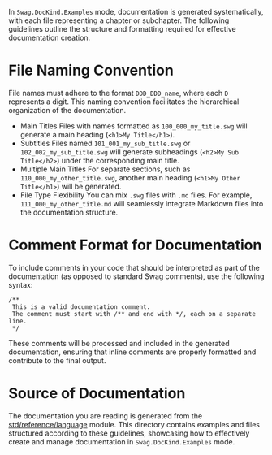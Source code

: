 In `Swag.DocKind.Examples` mode, documentation is generated systematically, with each file representing a chapter or subchapter. The following guidelines outline the structure and formatting required for effective documentation creation.

# File Naming Convention

File names must adhere to the format `DDD_DDD_name`, where each `D` represents a digit. This naming convention facilitates the hierarchical organization of the documentation.

+ Main Titles
    Files with names formatted as `100_000_my_title.swg` will generate a main heading (`<h1>My Title</h1>`).
+ Subtitles
    Files named `101_001_my_sub_title.swg` or `102_002_my_sub_title.swg` will generate subheadings (`<h2>My Sub Title</h2>`) under the corresponding main title.
+ Multiple Main Titles
    For separate sections, such as `110_000_my_other_title.swg`, another main heading (`<h1>My Other Title</h1>`) will be generated.
+ File Type Flexibility
    You can mix `.swg` files with `.md` files. For example, `111_000_my_other_title.md` will seamlessly integrate Markdown files into the documentation structure.

# Comment Format for Documentation

To include comments in your code that should be interpreted as part of the documentation (as opposed to standard Swag comments), use the following syntax:

```plaintext
/**
 This is a valid documentation comment.
 The comment must start with /** and end with */, each on a separate line.
 */
```

These comments will be processed and included in the generated documentation, ensuring that inline comments are properly formatted and contribute to the final output.

# Source of Documentation

The documentation you are reading is generated from the [std/reference/language](https://github.com/swag-lang/swag/tree/master/bin/reference/tests/language) module. This directory contains examples and files structured according to these guidelines, showcasing how to effectively create and manage documentation in `Swag.DocKind.Examples` mode.
